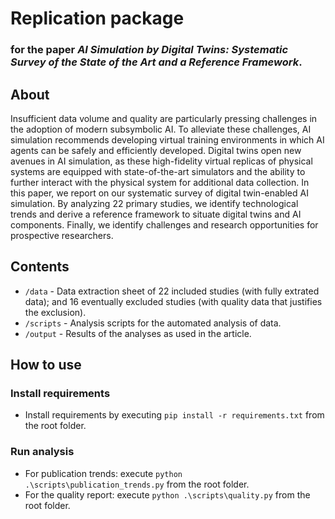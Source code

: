# Replication package

### for the paper _AI Simulation by Digital Twins: Systematic Survey of the State of the Art and a Reference Framework_.

## About
Insufficient data volume and quality are particularly pressing challenges in the adoption of modern subsymbolic AI. To alleviate these challenges, AI simulation recommends developing virtual training environments in which AI agents can be safely and efficiently developed. Digital twins open new avenues in AI simulation, as these high-fidelity virtual replicas of physical systems are equipped with state-of-the-art simulators and the ability to further interact with the physical system for additional data collection. In this paper, we report on our systematic survey of digital twin-enabled AI simulation. By analyzing 22 primary studies, we identify technological trends and derive a reference framework to situate digital twins and AI components. Finally, we identify challenges and research opportunities for prospective researchers.

## Contents

- `/data` - Data extraction sheet of 22 included studies (with fully extrated data); and 16 eventually excluded studies (with quality data that justifies the exclusion).
- `/scripts` - Analysis scripts for the automated analysis of data.
- `/output` - Results of the analyses as used in the article.

## How to use

### Install requirements
- Install requirements by executing `pip install -r requirements.txt` from the root folder.

### Run analysis
- For publication trends: execute `python .\scripts\publication_trends.py` from the root folder.
- For the quality report: execute `python .\scripts\quality.py` from the root folder.
